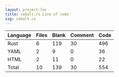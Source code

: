 ```yaml
---
layout: project-loc
title: cobalt.rs Line of code
ssg: cobalt.rs
---
```

<div class="table-responsive">
<table class="table">
<thead><tr>
<th>Language</th>
<th>Files</th>
<th>Blank</th>
<th>Comment</th>
<th>Code</th>
</tr></thead><tbody>
<tr><td>Rust</td><td> 6</td><td> 119</td><td> 30</td><td> 496</td></tr>
<tr><td>YAML</td><td> 2</td><td> 9</td><td> 0</td><td> 36</td></tr>
<tr><td>HTML</td><td> 2</td><td> 11</td><td> 0</td><td> 22</td></tr>
<tr><td>Total</td><td>10</td><td>139</td><td>30</td><td>554</td></tr>
</tbody></table></div>
